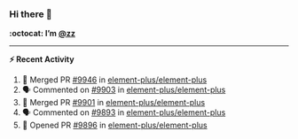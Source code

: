 ### Hi there 👋

**:octocat: I’m [@zz](https://github.com/holazz)**

---

**:zap: Recent Activity**

<!--START_SECTION:activity-->
1. 🎉 Merged PR [#9946](https://github.com/element-plus/element-plus/pull/9946) in [element-plus/element-plus](https://github.com/element-plus/element-plus)
2. 🗣 Commented on [#9903](https://github.com/element-plus/element-plus/issues/9903) in [element-plus/element-plus](https://github.com/element-plus/element-plus)
3. 🎉 Merged PR [#9901](https://github.com/element-plus/element-plus/pull/9901) in [element-plus/element-plus](https://github.com/element-plus/element-plus)
4. 🗣 Commented on [#9893](https://github.com/element-plus/element-plus/issues/9893) in [element-plus/element-plus](https://github.com/element-plus/element-plus)
5. 💪 Opened PR [#9896](https://github.com/element-plus/element-plus/pull/9896) in [element-plus/element-plus](https://github.com/element-plus/element-plus)
<!--END_SECTION:activity-->
